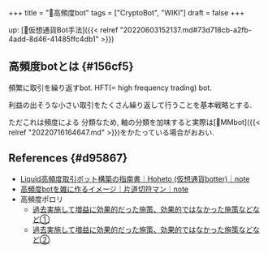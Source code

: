 +++
title = "📝高頻度bot"
tags = ["CryptoBot", "WIKI"]
draft = false
+++

up: [🔖仮想通貨Bot手法]({{< relref "20220603152137.md#73d718cb-a2fb-4add-8d46-41485ffc4db1" >}})


## 高頻度botとは {#156cf5}

頻繁に取引を繰り返すbot. HFT(= high frequency trading) bot.

利益の出そうな小さい取引をたくさん繰り返して行うことを基本戦略とする.

ただこれは頻度による 分類なため, 軸の分類を加味すると実際は[📝MMbot]({{< relref "20220716164647.md" >}})をかたっている場合がおおい.


## References {#d95867}

-   [Liquid高頻度取引ボット構築の指南書｜Hoheto (仮想通貨botter)｜note](https://note.com/hht/n/n3c4765abac1c?magazine_key=m6ca0a3d216d3)
-   [高頻度botを雑に作るイメージ｜片道切符マン｜note](https://note.com/_and_go/n/nfa4f5672d65b?magazine_key=m411b4702af88)
-   高頻度ポロリ
    -   [過去実施して増益に効果的だった施策、効果的ではなかった施策などなど①](https://note.com/_and_go/n/nf2450f6239fe)
    -   [過去実施して増益に効果的だった施策、効果的ではなかった施策などなど②](https://note.com/_and_go/n/nbfb3f687b67d)
